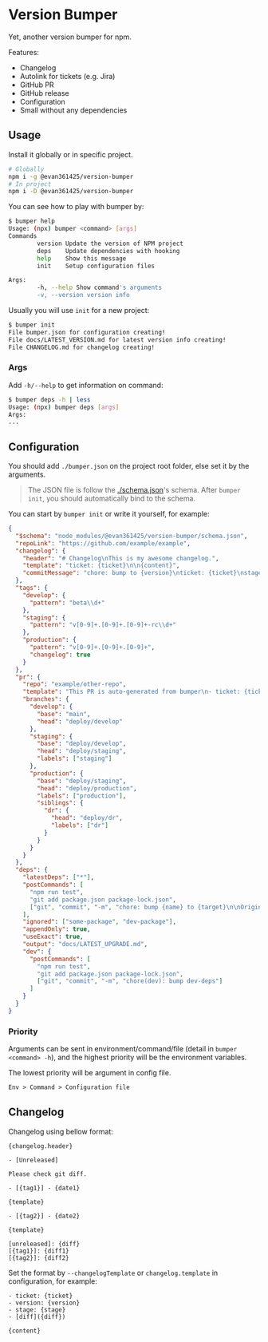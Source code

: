 # Version Bumper

Yet, another version bumper for npm.

Features:

-   Changelog
-   Autolink for tickets (e.g. Jira)
-   GitHub PR
-   GitHub release
-   Configuration
-   Small without any dependencies

## Usage

Install it globally or in specific project.

```bash
# Globally
npm i -g @evan361425/version-bumper
# In project
npm i -D @evan361425/version-bumper
```

You can see how to play with bumper by:

```bash
$ bumper help
Usage: (npx) bumper <command> [args]
Commands
        version Update the version of NPM project
        deps    Update dependencies with hooking
        help    Show this message
        init    Setup configuration files

Args:
        -h, --help Show command's arguments
        -v, --version version info
```

Usually you will use `init` for a new project:

```bash
$ bumper init
File bumper.json for configuration creating!
File docs/LATEST_VERSION.md for latest version info creating!
File CHANGELOG.md for changelog creating!
```

### Args

Add `-h/--help` to get information on command:

```bash
$ bumper deps -h | less
Usage: (npx) bumper deps [args]
Args:
...
```

## Configuration

You should add `./bumper.json` on the project root folder, else set it by the arguments.

> The JSON file is follow the [./schema.json](schema.json)'s schema.
> After `bumper init`, you should automatically bind to the schema.

You can start by `bumper init` or write it yourself, for example:

```json
{
  "$schema": "node_modules/@evan361425/version-bumper/schema.json",
  "repoLink": "https://github.com/example/example",
  "changelog": {
    "header": "# Changelog\nThis is my awesome changelog.",
    "template": "ticket: {ticket}\n\n{content}",
    "commitMessage": "chore: bump to {version}\nticket: {ticket}\nstage: {stage}"
  },
  "tags": {
    "develop": {
      "pattern": "beta\\d+"
    },
    "staging": {
      "pattern": "v[0-9]+.[0-9]+.[0-9]+-rc\\d+"
    },
    "production": {
      "pattern": "v[0-9]+.[0-9]+.[0-9]+",
      "changelog": true
    }
  },
  "pr": {
    "repo": "example/other-repo",
    "template": "This PR is auto-generated from bumper\n- ticket: {ticket}\n- stage: {stage}\n- version: {version}\n- [diff]({diff})\n\n{content}",
    "branches": {
      "develop": {
        "base": "main",
        "head": "deploy/develop"
      },
      "staging": {
        "base": "deploy/develop",
        "head": "deploy/staging",
        "labels": ["staging"]
      },
      "production": {
        "base": "deploy/staging",
        "head": "deploy/production",
        "labels": ["production"],
        "siblings": {
          "dr": {
            "head": "deploy/dr",
            "labels": ["dr"]
          }
        }
      }
    }
  },
  "deps": {
    "latestDeps": ["*"],
    "postCommands": [
      "npm run test",
      "git add package.json package-lock.json",
      ["git", "commit", "-m", "chore: bump {name} to {target}\n\nOrigin: {current}"]
    ],
    "ignored": ["some-package", "dev-package"],
    "appendOnly": true,
    "useExact": true,
    "output": "docs/LATEST_UPGRADE.md",
    "dev": {
      "postCommands": [
        "npm run test",
        "git add package.json package-lock.json",
        ["git", "commit", "-m", "chore(dev): bump dev-deps"]
      ]
    }
  }
}
```

### Priority

Arguments can be sent in environment/command/file (detail in `bumper <command> -h`),
and the highest priority will be the environment variables.

The lowest priority will be argument in config file.

```txt
Env > Command > Configuration file
```

## Changelog

Changelog using bellow format:

```text
{changelog.header}

- [Unreleased]

Please check git diff.

- [{tag1}] - {date1}

{template}

- [{tag2}] - {date2}

{template}

[unreleased]: {diff}
[{tag1}]: {diff1}
[{tag2}]: {diff2}
```

Set the format by `--changelogTemplate` or `changelog.template` in configuration, for example:

```text
- ticket: {ticket}
- version: {version}
- stage: {stage}
- [diff]({diff})

{content}
```
